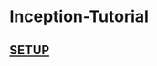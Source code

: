 # Inception-Tutorial

## [SETUP](https://github.com/kvebers/Inception-Tutorial/new/main?readme=1#:~:text=PART%201-,SETUP,-PART%202)
